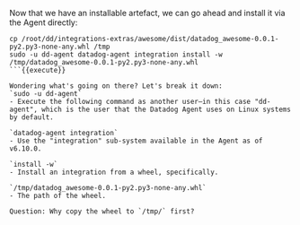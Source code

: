 Now that we have an installable artefact, we can go ahead and install it via the Agent directly:
```
cp /root/dd/integrations-extras/awesome/dist/datadog_awesome-0.0.1-py2.py3-none-any.whl /tmp
sudo -u dd-agent datadog-agent integration install -w /tmp/datadog_awesome-0.0.1-py2.py3-none-any.whl
```{{execute}}

Wondering what's going on there? Let's break it down:
`sudo -u dd-agent`
- Execute the following command as another user—in this case "dd-agent", which is the user that the Datadog Agent uses on Linux systems by default.

`datadog-agent integration`
- Use the "integration" sub-system available in the Agent as of v6.10.0.

`install -w`
- Install an integration from a wheel, specifically.

`/tmp/datadog_awesome-0.0.1-py2.py3-none-any.whl`
- The path of the wheel.

Question: Why copy the wheel to `/tmp/` first?

